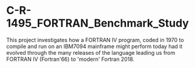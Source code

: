 # C-R-1495_FORTRAN_Benchmark_Study

This project investigates how a FORTRAN IV program, coded in 1970 to compile and run on an IBM7094 mainframe might perform today had it evolved through the many releases of the language leading us from FORTRAN IV (Fortran'66) to 'modern' Fortran 2018.

